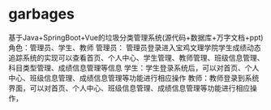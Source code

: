 # garbages
基于Java+SpringBoot+Vue的垃圾分类管理系统(源代码+数据库+万字文档+ppt)角色：管理员、学生、教师  管理员： 管理员登录进入宝鸡文理学院学生成绩动态追踪系统的实现可以查看首页、个人中心、学生管理、教师管理、班级信息管理、科目类型管理、成绩信息管理等信息  学生：学生登录系统后，可以对首页、个人中心、班级信息管理、成绩信息管理等功能进行相应操作  教师：教师登录到系统界面，可以对首页、个人中心、班级信息管理、成绩信息管理等功能进行相应操作，
